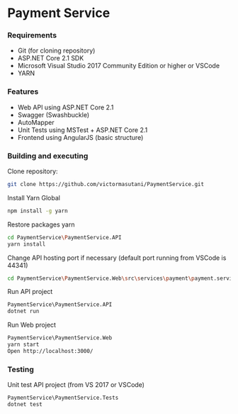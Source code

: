 # Payment Service

### Requirements

* Git (for cloning repository)
* ASP.NET Core 2.1 SDK
* Microsoft Visual Studio 2017 Community Edition or higher or VSCode
* YARN

### Features

* Web API using ASP.NET Core 2.1
* Swagger (Swashbuckle)
* AutoMapper
* Unit Tests using MSTest + ASP.NET Core 2.1
* Frontend using AngularJS (basic structure)

### Building and executing

Clone repository:
```sh
git clone https://github.com/victormasutani/PaymentService.git
```

Install Yarn Global
```sh
npm install -g yarn
```

Restore packages yarn
```sh
cd PaymentService\PaymentService.API
yarn install
```

Change API hosting port if necessary (default port running from VSCode is 44341)
```sh
cd PaymentService\PaymentService.Web\src\services\payment\payment.service.js
```

Run API project
```sh
PaymentService\PaymentService.API
dotnet run
```

Run Web project
```sh
PaymentService\PaymentService.Web
yarn start
Open http://localhost:3000/
```

### Testing

Unit test API project (from VS 2017 or VSCode)
```sh
PaymentService\PaymentService.Tests
dotnet test
```
